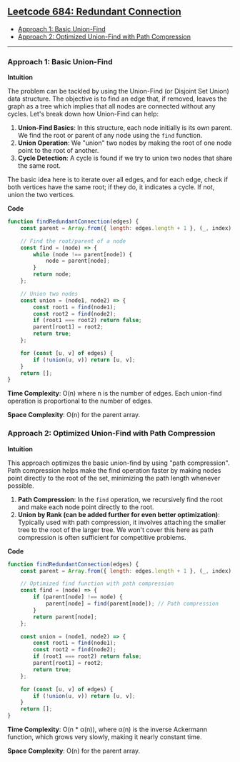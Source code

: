 ## [Leetcode 684: Redundant Connection](https://leetcode.com/problems/redundant-connection/)

- [Approach 1: Basic Union-Find](#approach-1-basic-union-find)
- [Approach 2: Optimized Union-Find with Path Compression](#approach-2-optimized-union-find-with-path-compression)

---

### Approach 1: Basic Union-Find

**Intuition**

The problem can be tackled by using the Union-Find (or Disjoint Set Union) data structure. The objective is to find an edge that, if removed, leaves the graph as a tree which implies that all nodes are connected without any cycles. Let's break down how Union-Find can help:

1. **Union-Find Basics**: In this structure, each node initially is its own parent. We find the root or parent of any node using the `find` function.
2. **Union Operation**: We "union" two nodes by making the root of one node point to the root of another.
3. **Cycle Detection**: A cycle is found if we try to union two nodes that share the same root.

The basic idea here is to iterate over all edges, and for each edge, check if both vertices have the same root; if they do, it indicates a cycle. If not, union the two vertices.

**Code**

```javascript
function findRedundantConnection(edges) {
    const parent = Array.from({ length: edges.length + 1 }, (_, index) => index);

    // Find the root/parent of a node
    const find = (node) => {
        while (node !== parent[node]) {
            node = parent[node];
        }
        return node;
    };

    // Union two nodes
    const union = (node1, node2) => {
        const root1 = find(node1);
        const root2 = find(node2);
        if (root1 === root2) return false;
        parent[root1] = root2;
        return true;
    };

    for (const [u, v] of edges) {
        if (!union(u, v)) return [u, v];
    }
    return [];
}
```

**Time Complexity**: O(n) where n is the number of edges. Each union-find operation is proportional to the number of edges.

**Space Complexity**: O(n) for the parent array.

### Approach 2: Optimized Union-Find with Path Compression

**Intuition**

This approach optimizes the basic union-find by using "path compression". Path compression helps make the find operation faster by making nodes point directly to the root of the set, minimizing the path length whenever possible.

1. **Path Compression**: In the `find` operation, we recursively find the root and make each node point directly to the root.
2. **Union by Rank (can be added further for even better optimization)**: Typically used with path compression, it involves attaching the smaller tree to the root of the larger tree. We won't cover this here as path compression is often sufficient for competitive problems.

**Code**

```javascript
function findRedundantConnection(edges) {
    const parent = Array.from({ length: edges.length + 1 }, (_, index) => index);

    // Optimized find function with path compression
    const find = (node) => {
        if (parent[node] !== node) {
            parent[node] = find(parent[node]); // Path compression
        }
        return parent[node];
    };

    const union = (node1, node2) => {
        const root1 = find(node1);
        const root2 = find(node2);
        if (root1 === root2) return false;
        parent[root1] = root2;
        return true;
    };

    for (const [u, v] of edges) {
        if (!union(u, v)) return [u, v];
    }
    return [];
}
```

**Time Complexity**: O(n * α(n)), where α(n) is the inverse Ackermann function, which grows very slowly, making it nearly constant time.

**Space Complexity**: O(n) for the parent array.

